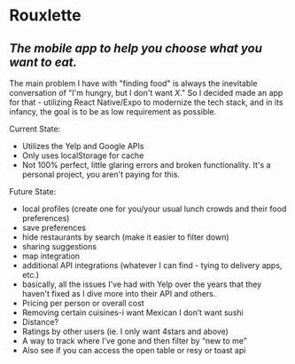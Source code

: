 # Rouxlette

## _The mobile app to help you choose what you want to eat._

The main problem I have with "finding food" is always the inevitable conversation of "I'm hungry, but I don't want _X_."
So I decided made an app for that - utilizing React Native/Expo to modernize the tech stack, and in its infancy, the
goal is to be as low requirement as possible.

Current State:

- Utilizes the Yelp and Google APIs
- Only uses localStorage for cache
- Not 100% perfect, little glaring errors and broken functionality. It's a personal project, you aren't paying for this.

Future State:

- local profiles (create one for you/your usual lunch crowds and their food preferences)
- save preferences
- hide restaurants by search (make it easier to filter down)
- sharing suggestions
- map integration
- additional API integrations (whatever I can find - tying to delivery apps, etc.)
- basically, all the issues I've had with Yelp over the years that they haven't fixed as I dive more into their API and
  others.
- Pricing per person or overall cost
- Removing certain cuisines-i want Mexican I don’t want sushi
- Distance?
- Ratings by other users (ie. I only want 4stars and above)
- A way to track where I’ve gone and then filter by “new to me”
- Also see if you can access the open table or resy or toast api
